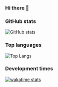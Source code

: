 ### Hi there 👋

<!--
**hwisaac/hwisaac** is a ✨ _special_ ✨ repository because its `README.md` (this file) appears on your GitHub profile.

Here are some ideas to get you started:

- 🔭 I’m currently working on ...
- 🌱 I’m currently learning ...
- 👯 I’m looking to collaborate on ...
- 🤔 I’m looking for help with ...
- 💬 Ask me about ...
- 📫 How to reach me: ...
- 😄 Pronouns: ...
- ⚡ Fun fact: ...
-->
<h3>GitHub stats</h3>

![GitHub stats](https://github-readme-stats.vercel.app/api?username=hwisaac&show_icons=true&theme=swift)

<h3>Top languages</h3>

![Top Langs](https://github-readme-stats.vercel.app/api/top-langs/?username=hwisaac&layout=compact&card_width=444&langs_count=8&theme=swift&hide=html)

<h3>Development times</h3>

[![wakatime stats](https://github-readme-stats.vercel.app/api/wakatime?username=hwisaac&layout=compact&theme=swift)](https://github.com/anuraghazra/github-readme-stats)
